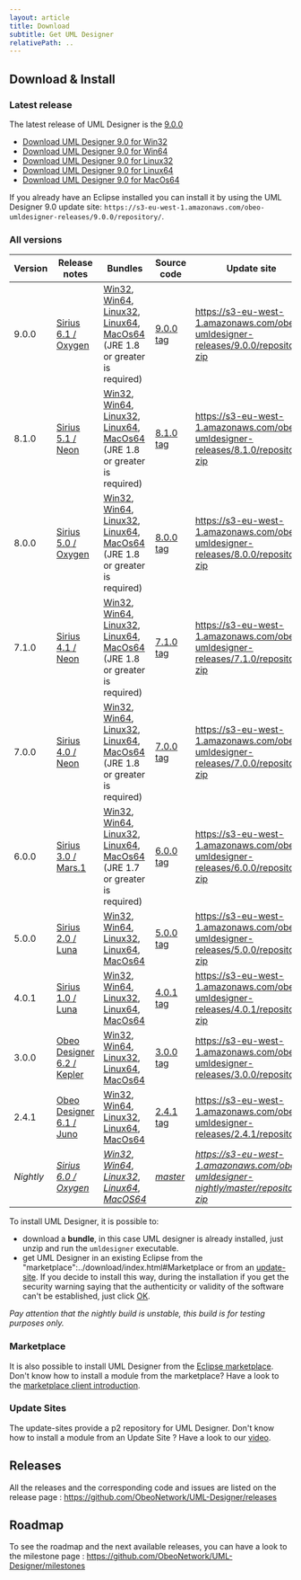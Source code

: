 ```yaml
---
layout: article
title: Download
subtitle: Get UML Designer
relativePath: ..
---
```


Download & Install
------------------
 
### Latest release

The latest release of UML Designer is the [9.0.0](https://github.com/ObeoNetwork/UML-Designer/releases/latest)

- [Download UML Designer 9.0 for Win32](https://s3-eu-west-1.amazonaws.com/obeo-umldesigner-releases/9.0.0/bundles/UMLDesigner-win32.win32.x86.zip) 
- [Download UML Designer 9.0 for Win64](https://s3-eu-west-1.amazonaws.com/obeo-umldesigner-releases/9.0.0/bundles/UMLDesigner-win32.win32.x86_64.zip) 
- [Download UML Designer 9.0 for Linux32](https://s3-eu-west-1.amazonaws.com/obeo-umldesigner-releases/9.0.0/bundles/UMLDesigner-linux.gtk.x86.zip) 
- [Download UML Designer 9.0 for Linux64](https://s3-eu-west-1.amazonaws.com/obeo-umldesigner-releases/9.0.0/bundles/UMLDesigner-linux.gtk.x86_64.zip)
- [Download UML Designer 9.0 for MacOs64](https://s3-eu-west-1.amazonaws.com/obeo-umldesigner-releases/9.0.0/bundles/UMLDesigner-macosx.cocoa.x86_64.zip)

If you already have an Eclipse installed you can install it by using the UML Designer 9.0 update site:
`https://s3-eu-west-1.amazonaws.com/obeo-umldesigner-releases/9.0.0/repository/`.

### All versions

| Version  | Release notes                                                                             | Bundles | Source code | Update site |
|----------|-------------------------------------------------------------------------------------------|---------|-------------|-------------|
| 9.0.0    |[Sirius 6.1 / Oxygen](https://github.com/ObeoNetwork/UML-Designer/releases/tag/9.0.0)        | [Win32](https://s3-eu-west-1.amazonaws.com/obeo-umldesigner-releases/9.0.0/bundles/UMLDesigner-win32.win32.x86.zip), [Win64](https://s3-eu-west-1.amazonaws.com/obeo-umldesigner-releases/9.0.0/bundles/UMLDesigner-win32.win32.x86_64.zip), [Linux32](https://s3-eu-west-1.amazonaws.com/obeo-umldesigner-releases/9.0.0/bundles/UMLDesigner-linux.gtk.x86.zip), [Linux64](https://s3-eu-west-1.amazonaws.com/obeo-umldesigner-releases/9.0.0/bundles/UMLDesigner-linux.gtk.x86_64.zip), [MacOs64](https://s3-eu-west-1.amazonaws.com/obeo-umldesigner-releases/9.0.0/bundles/UMLDesigner-macosx.cocoa.x86_64.zip) (JRE 1.8 or greater is required)| [9.0.0 tag](https://github.com/ObeoNetwork/UML-Designer/tree/9.0.0)|<https://s3-eu-west-1.amazonaws.com/obeo-umldesigner-releases/9.0.0/repository/>, [zip](https://s3-eu-west-1.amazonaws.com/obeo-umldesigner-releases/8.1.0/org.obeonetwork.dsl.uml2.update-8.1.0-SNAPSHOT.zip)|
| 8.1.0    |[Sirius 5.1 / Neon](https://github.com/ObeoNetwork/UML-Designer/releases/tag/8.1.0)        | [Win32](https://s3-eu-west-1.amazonaws.com/obeo-umldesigner-releases/8.1.0/bundles/UMLDesigner-win32.win32.x86.zip), [Win64](https://s3-eu-west-1.amazonaws.com/obeo-umldesigner-releases/8.1.0/bundles/UMLDesigner-win32.win32.x86_64.zip), [Linux32](https://s3-eu-west-1.amazonaws.com/obeo-umldesigner-releases/8.1.0/bundles/UMLDesigner-linux.gtk.x86.zip), [Linux64](https://s3-eu-west-1.amazonaws.com/obeo-umldesigner-releases/8.0.0/bundles/UMLDesigner-linux.gtk.x86_64.zip), [MacOs64](https://s3-eu-west-1.amazonaws.com/obeo-umldesigner-releases/8.1.0/bundles/UMLDesigner-macosx.cocoa.x86_64.zip) (JRE 1.8 or greater is required)| [8.1.0 tag](https://github.com/ObeoNetwork/UML-Designer/tree/8.1.0)|<https://s3-eu-west-1.amazonaws.com/obeo-umldesigner-releases/8.1.0/repository/>, [zip](https://s3-eu-west-1.amazonaws.com/obeo-umldesigner-releases/8.1.0/org.obeonetwork.dsl.uml2.update-8.1.0-SNAPSHOT.zip)|
| 8.0.0    |[Sirius 5.0 / Oxygen](https://github.com/ObeoNetwork/UML-Designer/releases/tag/8.0.0)        | [Win32](https://s3-eu-west-1.amazonaws.com/obeo-umldesigner-releases/8.0.0/bundles/UMLDesigner-win32.win32.x86.zip), [Win64](https://s3-eu-west-1.amazonaws.com/obeo-umldesigner-releases/8.0.0/bundles/UMLDesigner-win32.win32.x86_64.zip), [Linux32](https://s3-eu-west-1.amazonaws.com/obeo-umldesigner-releases/8.0.0/bundles/UMLDesigner-linux.gtk.x86.zip), [Linux64](https://s3-eu-west-1.amazonaws.com/obeo-umldesigner-releases/8.0.0/bundles/UMLDesigner-linux.gtk.x86_64.zip), [MacOs64](https://s3-eu-west-1.amazonaws.com/obeo-umldesigner-releases/8.0.0/bundles/UMLDesigner-macosx.cocoa.x86_64.zip) (JRE 1.8 or greater is required)| [8.0.0 tag](https://github.com/ObeoNetwork/UML-Designer/tree/8.0.0)|<https://s3-eu-west-1.amazonaws.com/obeo-umldesigner-releases/8.0.0/repository/>, [zip](https://s3-eu-west-1.amazonaws.com/obeo-umldesigner-releases/8.0.0/org.obeonetwork.dsl.uml2.update-8.0.0-SNAPSHOT.zip)|
| 7.1.0    |[Sirius 4.1 / Neon](https://github.com/ObeoNetwork/UML-Designer/releases/tag/7.1.0)        | [Win32](https://s3-eu-west-1.amazonaws.com/obeo-umldesigner-releases/7.1.0/bundles/UMLDesigner-win32.win32.x86.zip), [Win64](https://s3-eu-west-1.amazonaws.com/obeo-umldesigner-releases/7.1.0/bundles/UMLDesigner-win32.win32.x86_64.zip), [Linux32](https://s3-eu-west-1.amazonaws.com/obeo-umldesigner-releases/7.1.0/bundles/UMLDesigner-linux.gtk.x86.zip), [Linux64](https://s3-eu-west-1.amazonaws.com/obeo-umldesigner-releases/7.1.0/bundles/UMLDesigner-linux.gtk.x86_64.zip), [MacOs64](https://s3-eu-west-1.amazonaws.com/obeo-umldesigner-releases/7.1.0/bundles/UMLDesigner-macosx.cocoa.x86_64.zip) (JRE 1.8 or greater is required)| [7.1.0 tag](https://github.com/ObeoNetwork/UML-Designer/tree/7.1.0)|<https://s3-eu-west-1.amazonaws.com/obeo-umldesigner-releases/7.1.0/repository/>, [zip](https://s3-eu-west-1.amazonaws.com/obeo-umldesigner-releases/7.1.0/org.obeonetwork.dsl.uml2.update-7.1.0-SNAPSHOT.zip)|
| 7.0.0    |[Sirius 4.0 / Neon](https://github.com/ObeoNetwork/UML-Designer/releases/tag/7.0.0)        | [Win32](https://s3-eu-west-1.amazonaws.com/obeo-umldesigner-releases/7.0.0/bundles/UMLDesigner-win32.win32.x86.zip), [Win64](https://s3-eu-west-1.amazonaws.com/obeo-umldesigner-releases/7.0.0/bundles/UMLDesigner-win32.win32.x86_64.zip), [Linux32](https://s3-eu-west-1.amazonaws.com/obeo-umldesigner-releases/7.0.0/bundles/UMLDesigner-linux.gtk.x86.zip), [Linux64](https://s3-eu-west-1.amazonaws.com/obeo-umldesigner-releases/7.0.0/bundles/UMLDesigner-linux.gtk.x86_64.zip), [MacOs64](https://s3-eu-west-1.amazonaws.com/obeo-umldesigner-releases/7.0.0/bundles/UMLDesigner-macosx.cocoa.x86_64.zip) (JRE 1.8 or greater is required)| [7.0.0 tag](https://github.com/ObeoNetwork/UML-Designer/tree/7.0.0)|<https://s3-eu-west-1.amazonaws.com/obeo-umldesigner-releases/7.0.0/repository>, [zip](https://s3-eu-west-1.amazonaws.com/obeo-umldesigner-releases/7.0.0/org.obeonetwork.dsl.uml2.update-7.0.0-SNAPSHOT.zip)|
| 6.0.0    |[Sirius 3.0 / Mars.1](https://github.com/ObeoNetwork/UML-Designer/releases/tag/6.0.0)      | [Win32](https://s3-eu-west-1.amazonaws.com/obeo-umldesigner-releases/6.0.0/UMLDesigner-win32.win32.x86.zip),         [Win64](https://s3-eu-west-1.amazonaws.com/obeo-umldesigner-releases/6.0.0/UMLDesigner-win32.win32.x86_64.zip),         [Linux32](https://s3-eu-west-1.amazonaws.com/obeo-umldesigner-releases/6.0.0/UMLDesigner-linux.gtk.x86.zip), [Linux64](https://s3-eu-west-1.amazonaws.com/obeo-umldesigner-releases/6.0.0/UMLDesigner-linux.gtk.x86_64.zip), [MacOs64](https://s3-eu-west-1.amazonaws.com/obeo-umldesigner-releases/6.0.0/UMLDesigner-macosx.cocoa.x86_64.zip) (JRE 1.7 or greater is required)| [6.0.0 tag](https://github.com/ObeoNetwork/UML-Designer/tree/6.0.0)|<https://s3-eu-west-1.amazonaws.com/obeo-umldesigner-releases/6.0.0/repository/>, [zip](https://s3-eu-west-1.amazonaws.com/obeo-umldesigner-releases/6.0.0/org.obeonetwork.dsl.uml2.update-6.0.0-SNAPSHOT.zip)|
| 5.0.0    |[Sirius 2.0 / Luna](https://github.com/ObeoNetwork/UML-Designer/releases/tag/5.0.0)        | [Win32](https://s3-eu-west-1.amazonaws.com/obeo-umldesigner-releases/5.0.0/UMLDesigner-win32.win32.x86.zip),         [Win64](https://s3-eu-west-1.amazonaws.com/obeo-umldesigner-releases/5.0.0/UMLDesigner-win32.win32.x86_64.zip),         [Linux32](https://s3-eu-west-1.amazonaws.com/obeo-umldesigner-releases/5.0.0/UMLDesigner-linux.gtk.x86.zip), [Linux64](https://s3-eu-west-1.amazonaws.com/obeo-umldesigner-releases/5.0.0/UMLDesigner-linux.gtk.x86_64.zip), [MacOs64](https://s3-eu-west-1.amazonaws.com/obeo-umldesigner-releases/5.0.0/UMLDesigner-macosx.cocoa.x86_64.zip)| [5.0.0 tag](https://github.com/ObeoNetwork/UML-Designer/tree/5.0.0)|<https://s3-eu-west-1.amazonaws.com/obeo-umldesigner-releases/5.0.0/repository/>, [zip](https://s3-eu-west-1.amazonaws.com/obeo-umldesigner-releases/5.0.0/org.obeonetwork.dsl.uml2.update-5.0.0-SNAPSHOT.zip)|
| 4.0.1    |[Sirius 1.0 / Luna](https://github.com/ObeoNetwork/UML-Designer/releases/tag/4.0.1)         | [Win32](https://s3-eu-west-1.amazonaws.com/obeo-umldesigner-releases/4.0.1/UMLDesigner-win32.win32.x86.zip),         [Win64](https://s3-eu-west-1.amazonaws.com/obeo-umldesigner-releases/4.0.1/UMLDesigner-win32.win32.x86_64.zip),         [Linux32](https://s3-eu-west-1.amazonaws.com/obeo-umldesigner-releases/4.0.1/UMLDesigner-linux.gtk.x86.zip), [Linux64](https://s3-eu-west-1.amazonaws.com/obeo-umldesigner-releases/4.0.1/UMLDesigner-linux.gtk.x86_64.zip), [MacOs64](https://s3-eu-west-1.amazonaws.com/obeo-umldesigner-releases/4.0.1/UMLDesigner-macosx.cocoa.x86_64.zip)| [4.0.1 tag](https://github.com/ObeoNetwork/UML-Designer/tree/4.0.1)|<https://s3-eu-west-1.amazonaws.com/obeo-umldesigner-releases/4.0.1/repository/>, [zip](https://s3-eu-west-1.amazonaws.com/obeo-umldesigner-releases/4.0.1/org.obeonetwork.dsl.uml2.product-4.0.1-SNAPSHOT.zip)|
| 3.0.0    |[Obeo Designer 6.2 / Kepler](https://github.com/ObeoNetwork/UML-Designer/releases/tag/3.0.0)| [Win32](https://s3-eu-west-1.amazonaws.com/obeo-umldesigner-releases/3.0.0/UMLDesigner-win32.win32.x86.zip),         [Win64](https://s3-eu-west-1.amazonaws.com/obeo-umldesigner-releases/3.0.0/UMLDesigner-win32.win32.x86_64.zip),         [Linux32](https://s3-eu-west-1.amazonaws.com/obeo-umldesigner-releases/3.0.0/UMLDesigner-linux.gtk.x86.zip), [Linux64](https://s3-eu-west-1.amazonaws.com/obeo-umldesigner-releases/3.0.0/UMLDesigner-linux.gtk.x86_64.zip), [MacOs64](https://s3-eu-west-1.amazonaws.com/obeo-umldesigner-releases/4.0.1/UMLDesigner-macosx.cocoa.x86_64.zip)| [3.0.0 tag](https://github.com/ObeoNetwork/UML-Designer/tree/3.0.0)|<https://s3-eu-west-1.amazonaws.com/obeo-umldesigner-releases/3.0.0/repository/>|
| 2.4.1    |[Obeo Designer 6.1 / Juno](https://github.com/ObeoNetwork/UML-Designer/releases/tag/2.4.1)  | [Win32](https://s3-eu-west-1.amazonaws.com/obeo-umldesigner-releases/2.4.1/UMLDesigner-win32.win32.x86.zip),         [Win64](https://s3-eu-west-1.amazonaws.com/obeo-umldesigner-releases/2.4.1/UMLDesigner-win32.win32.x86_64.zip),         [Linux32](https://s3-eu-west-1.amazonaws.com/obeo-umldesigner-releases/2.4.1/UMLDesigner-linux.gtk.x86.zip), [Linux64](https://s3-eu-west-1.amazonaws.com/obeo-umldesigner-releases/2.4.1/UMLDesigner-linux.gtk.x86_64.zip), [MacOs64](https://s3-eu-west-1.amazonaws.com/obeo-umldesigner-releases/2.4.1/UMLDesigner-macosx.cocoa.x86_64.zip)| [2.4.1 tag](https://github.com/ObeoNetwork/UML-Designer/tree/2.4.1)|<https://s3-eu-west-1.amazonaws.com/obeo-umldesigner-releases/2.4.1/repository/>|
| _Nightly_|[_Sirius 6.0 / Oxygen_](https://github.com/ObeoNetwork/UML-Designer/milestones)             | [_Win32_](http://obeo-umldesigner-nightly.s3-website-eu-west-1.amazonaws.com/master/bundles/UMLDesigner-win32.win32.x86.zip), [_Win64_](http://obeo-umldesigner-nightly.s3-website-eu-west-1.amazonaws.com/master/bundles/UMLDesigner-win32.win32.x86_64.zip), [_Linux32_](http://obeo-umldesigner-nightly.s3-website-eu-west-1.amazonaws.com/master/bundles/UMLDesigner-linux.gtk.x86.zip), [_Linux64_](http://obeo-umldesigner-nightly.s3-website-eu-west-1.amazonaws.com/master/bundles/UMLDesigner-linux.gtk.x86_64.zip), [_MacOS64_](http://obeo-umldesigner-nightly.s3-website-eu-west-1.amazonaws.com/master/bundles/UMLDesigner-macosx.cocoa.x86_64.zip)|[_master_](https://github.com/ObeoNetwork/UML-Designer/tree/master)|_<https://s3-eu-west-1.amazonaws.com/obeo-umldesigner-nightly/master/repository/>_, [_zip_](http://obeo-umldesigner-nightly.s3-website-eu-west-1.amazonaws.com/master/org.obeonetwork.dsl.uml2.update-nightly.zip) |


To install UML Designer, it is possible to:
* download a **bundle**, in this case UML designer is already installed, just unzip and run the `umldesigner` executable.
* get UML Designer in an existing Eclipse from the "marketplace":../download/index.html#Marketplace or from an [update-site]({{page.relativePath}}/download/index.html#update-sites). If you decide to install this way, during the installation if you get the security warning saying that the authenticity or validity of the software can't be established, just click [OK]({{page.relativePath}}/images/SecurityWarning.png).

_Pay attention that the nightly build is unstable, this build is for testing purposes only._


### Marketplace

It is also possible to install UML Designer from the [Eclipse marketplace](http://marketplace.eclipse.org/search/site/UML%2520Designer). Don't know how to install a module from the marketplace? Have a look to the [marketplace client introduction](http://marketplace.eclipse.org/marketplace-client-intro).

### Update Sites

The update-sites provide a p2 repository for UML Designer. Don't know how to install a module from an Update Site ? Have a look to our [video](http://www.youtube.com/watch?v=qYTrO7THer0).

Releases
--------

All the releases and the corresponding code and issues are listed on the release page :
<https://github.com/ObeoNetwork/UML-Designer/releases>

Roadmap
-------

To see the roadmap and the next available releases, you can have a look to the milestone page : <https://github.com/ObeoNetwork/UML-Designer/milestones>


